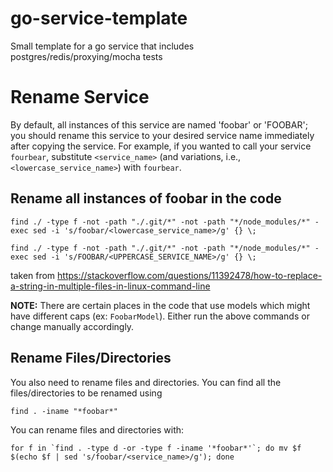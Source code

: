 # go-service-template

Small template for a go service that includes postgres/redis/proxying/mocha tests



# Rename Service

By default, all instances of this service are named 'foobar' or 'FOOBAR'; you should rename this service to your desired service name immediately after copying the service. For example, if you wanted to call your service `fourbear`, substitute `<service_name>` (and variations, i.e., `<lowercase_service_name>`) with `fourbear`. 

## Rename all instances of foobar in the code
```Shell
find ./ -type f -not -path "./.git/*" -not -path "*/node_modules/*" -exec sed -i 's/foobar/<lowercase_service_name>/g' {} \;
```

```Shell
find ./ -type f -not -path "./.git/*" -not -path "*/node_modules/*" -exec sed -i 's/FOOBAR/<UPPERCASE_SERVICE_NAME>/g' {} \;
```

taken from
https://stackoverflow.com/questions/11392478/how-to-replace-a-string-in-multiple-files-in-linux-command-line

**NOTE:**  There are certain places in the code that use models which might have different caps (ex: `FoobarModel`).  Either run the above commands or change manually accordingly.

## Rename Files/Directories

You also need to rename files and directories.  You can find all the files/directories to be renamed using

`find . -iname "*foobar*"`

You can rename files and directories with:

```Shell
for f in `find . -type d -or -type f -iname '*foobar*'`; do mv $f $(echo $f | sed 's/foobar/<service_name>/g'); done
```

